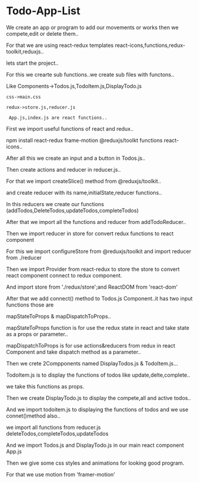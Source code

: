 # Todo-App-List
We create an app or program to add our movements or works then we compete,edit or delete them..

For that we are using react-redux templates react-icons,functions,redux-toolkit,reduxjs..

lets start the project..

For this we crearte sub functions..we create sub files with functons..

Like Components->Todos.js,TodoItem.js,DisplayTodo.js

    css->main.css

    redux->store.js,reducer.js
     
     App.js,index.js are react functions..

First we import useful functions of react and redux..

npm install react-redux frame-motion @reduxjs/toolkt functions react-icons..

After all this we create an input and a button in Todos.js..

Then create actions and reducer in reducer.js..

For that we import createSlice() method from @reduxjs/toolkit..

and create reducer with its name,initialState,reducer functions..

In this reducers we create our functions (addTodos,DeleteTodos,updateTodos,completeTodos)

         
  After that we import all the functions and reducer from addTodoReducer..
  
  Then we import reducer in store for convert redux functions to react component
  
  For this we import configureStore from @reduxjs/toolkit and import reducer from ./reducer
                  
Then we import Provider from react-redux to store the store to convert react component connect 
to redux component.

And import store from './redux/store';and ReactDOM from 'react-dom'
                         
 After that we add connect() method to Todos.js Component..it has two input functions those are 

mapStateToProps & mapDispatchToProps..

mapStateToProps function is for use the redux state in  react and take state as a props or parameter..

mapDispatchToProps is for use actions&reducers from redux in react Component and take dispatch 
method as a parameter..       
  
 Then we crete 2Compponents named DisplayTodos.js & TodoItem.js...
 
 TodoItem.js is to display the functions of todos like update,delte,complete..
 
 we take this functions as props.
                          
 Then we create DisplayTodo.js to display the compete,all and active todos..
 
 And we import todoitem.js to displaying the functions of todos and we use connet()method also..
 
 we import all functions from reducer.js deleteTodos,completeTodos,updateTodos  
        
 And we import Todos.js and DisplayTodo.js in our main react component App.js
           
 Then we give some css styles and animations for looking good program.
 
 For that we use motion from 'framer-motion' 
      
                         
                         
                         
            
        
                                        
                                    
                                        
                                     
                                        
                                        
                             
                  
                  
                  
                  
                  
                  
                  
                  
                  
                  
                  
                  
                  
